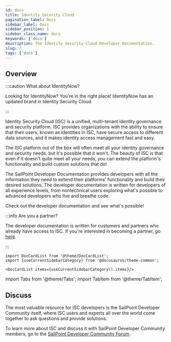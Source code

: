 ```yaml
---
id: docs
title: Identity Security Cloud
pagination_label: Docs
sidebar_label: Docs
sidebar_position: 1
sidebar_class_name: docs
keywords: ['docs']
description: The Identity Security Cloud Developer Documentation. 
slug: /
tags: ['docs']
---
```


## Overview 

:::caution What about IdentityNow?

Looking for IdentityNow? You're in the right place! IdentityNow has an updated brand in Identity Security Cloud. 

:::

Identity Security Cloud (ISC) is a unified, multi-tenant identity governance and security platform. ISC provides organizations with the ability to ensure that their users, known as identities in ISC, have secure access to different data sources, and it makes identity access management fast and easy. 

The ISC platform out of the box will often meet all your identity governance and security needs, but it's possible that it won't. The beauty of ISC is that even if it doesn't quite meet all your needs, you can extend the platform's functionality and build custom solutions that do! 

The SailPoint Developer Documentation provides developers with all the information they need to extend their platforms' functionality and build their desired solutions. The developer documentation is written for developers of all experience levels, from nontechnical users exploring what's possible to advanced developers who live and breathe code. 

Check out the developer documentation and see what's possible! 

:::info Are you a partner?

The developer documentation is written for customers and partners who already have access to ISC. If you're interested in becoming a partner, go [here](https://www.sailpoint.com/partners/become-partner/).

:::

```mdx-code-block
import DocCardList from '@theme/DocCardList';
import {useCurrentSidebarCategory} from '@docusaurus/theme-common';

<DocCardList items={useCurrentSidebarCategory().items}/>
```

import Tabs from '@theme/Tabs';
import TabItem from '@theme/TabItem';

## Discuss

The most valuable resource for ISC developers is the SailPoint Developer Community itself, where ISC users and experts all over the world come together to ask questions and provide solutions. 

To learn more about ISC and discuss it with SailPoint Developer Community members, go to the [SailPoint Developer Community Forum](https://developer.sailpoint.com/discuss/c/isc/6). 